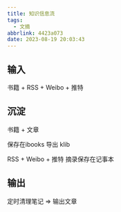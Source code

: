 ```yaml
---
title: 知识信息流
tags:
  - 文摘
abbrlink: 4423a073
date: 2023-08-19 20:03:43
---
```


## 输入

书籍 + RSS + Weibo + 推特

## 沉淀

书籍 + 文章

保存在ibooks
导出 klib

RSS + Weibo + 推特
摘录保存在记事本

## 输出

定时清理笔记 => 输出文章